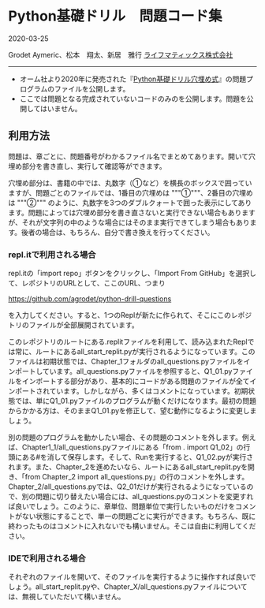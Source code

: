 # Python基礎ドリル　問題コード集

2020-03-25

Grodet Aymeric、松本　翔太、新居　雅行 [ライフマティックス株式会社](https://lifematics.co.jp "ライフマティックス株式会社")

---

- オーム社より2020年に発売された『[Python基礎ドリル穴埋め式](https://www.ohmsha.co.jp/book/9784274225154/)』の問題プログラムのファイルを公開します。
- ここでは問題となる完成されていないコードのみのを公開します。問題を公開してはいません。

## 利用方法

問題は、章ごとに、問題番号がわかるファイル名でまとめてあります。開いて穴埋め部分を書き直し、実行して確認等ができます。

穴埋め部分は、書籍の中では、丸数字（①など）を横長のボックスで囲っていますが、問題ごとのファイルでは、1番目の穴埋めは """①"""、2番目の穴埋めは """②""" のように、丸数字を3つのダブルクォートで囲った表示にしてあります。問題によっては穴埋め部分を書き直さないと実行できない場合もありますが、それが文字列の中のような場合にはそのまま実行できてしまう場合もあります。後者の場合は、もちろん、自分で書き換えを行ってください。

### repl.itで利用される場合

repl.itの「import repo」ボタンをクリックし、「Import From GitHub」を選択して、レポジトリのURLとして、ここのURL、つまり

https://github.com/agrodet/python-drill-questions

を入力してください。すると、1つのReplが新たに作られて、そこにこのレポジトリのファイルが全部展開されています。

このレポジトリのルートにある.replitファイルを利用して、読み込まれたReplでは常に、ルートにあるall_start_replit.pyが実行されるようになっています。このファイルは初期状態では、Chapter_1フォルダのall_questions.pyファイルをインポートしています。all_questions.pyファイルを参照すると、Q1_01.pyファイルをインポートする部分があり、基本的にコードがある問題のファイルが全てインポートされています。しかしながら、多くはコメントになっています。初期状態では、単にQ1_01.pyファイルのプログラムが動くだけになります。最初の問題からかかる方は、そのままQ1_01.pyを修正して、望む動作になるように変更しましょう。

別の問題のプログラムを動かしたい場合、その問題のコメントを外します。例えば、Chapter1_1/all_questions.pyファイルにある「from . import Q1_02」の行頭にある#を消して保存します。そして、Runを実行すると、Q1_02.pyが実行されます。また、Chapter_2を進めたいなら、ルートにあるall_start_replit.pyを開き、「from Chapter_2 import all_questions.py」の行のコメントを外します。Chapter_2/all_questions.pyでは、Q2_01だけが実行されるようになっているので、別の問題に切り替えたい場合には、all_questions.pyのコメントを変更すれば良いでしょう。このように、章単位、問題単位で実行したいものだけをコメントがない状態にすることで、単一の問題ごとに実行ができます。もちろん、既に終わったものはコメントに入れないでも構いません。そこは自由に利用してください。

### IDEで利用される場合

それぞれのファイルを開いて、そのファイルを実行するように操作すれば良いでしょう。all_start_replit.pyや、Chapter_X/all_questions.pyファイルについては、無視していただいて構いません。